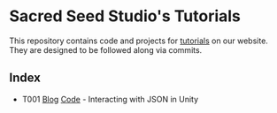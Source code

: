 # Sacred Seed Studio's Tutorials
This repository contains code and projects for [tutorials](https://www.sacredseedstudio.com/tutorials) on our website. They are designed to be followed along via commits.

## Index
- T001 [Blog](https://www.sacredseedstudio.com/tutorials/interacting-with-json-in-unity/) [Code](interacting-with-json-in-unity/) - Interacting with JSON in Unity
